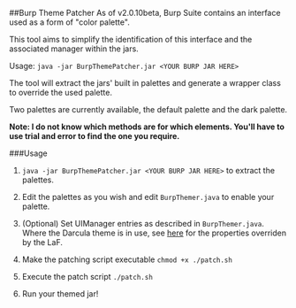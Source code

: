 ##Burp Theme Patcher
As of v2.0.10beta, Burp Suite contains an interface used as a form of "color palette".

This tool aims to simplify the identification of this interface and the associated manager within the jars.

Usage: `java -jar BurpThemePatcher.jar <YOUR BURP JAR HERE>`
 
The tool will extract the jars' built in palettes and generate a wrapper class to override the used palette.

Two palettes are currently available, the default palette and the dark palette.

**Note: I do not know which methods are for which elements. You'll have to use trial and error to find the one you require.**


###Usage 
1) `java -jar BurpThemePatcher.jar <YOUR BURP JAR HERE>` to extract the palettes.

2) Edit the palettes as you wish and edit `BurpThemer.java` to enable your palette.

3) (Optional) Set UIManager entries as described in `BurpThemer.java`. Where the Darcula theme is in use, see [here](https://github.com/bulenkov/Darcula/blob/master/src/com/bulenkov/darcula/darcula.properties) for the properties overriden by the LaF.

4) Make the patching script executable `chmod +x ./patch.sh`

5) Execute the patch script `./patch.sh`

6) Run your themed jar!